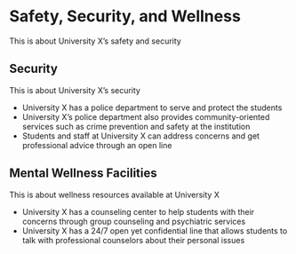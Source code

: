 # Safety, Security, and Wellness

This is about University X’s safety and security

## Security

This is about University X’s security

- University X has a police department to serve and protect the students
- University X’s police department also provides community-oriented services such as crime prevention and safety at the institution
- Students and staff at University X can address concerns and get professional advice through an open line

## Mental Wellness Facilities

This is about wellness resources available at University X

- University X has a counseling center to help students with their concerns through group counseling and psychiatric services
- University X has a 24/7 open yet confidential line that allows students to talk with professional counselors about their personal issues